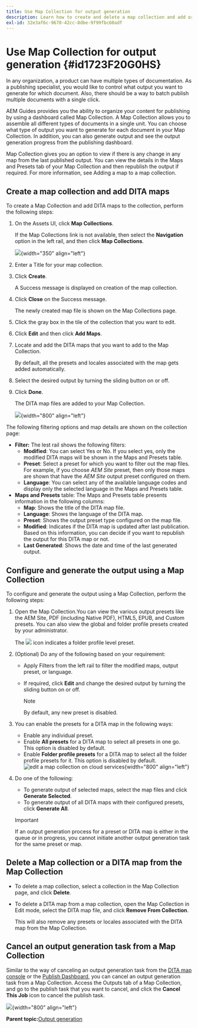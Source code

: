 ```yaml
---
title: Use Map Collection for output generation
description: Learn how to create and delete a map collection and add or delete a DITA map. Configure, generate and cancel an output generation task from a map collection in AEM Guides.
exl-id: 32e3af6c-9670-42cc-8dbe-9f99fbc60adf
---
```

# Use Map Collection for output generation {#id1723F20G0HS}

In any organization, a product can have multiple types of documentation. As a publishing specialist, you would like to control what output you want to generate for which document. Also, there should be a way to batch publish multiple documents with a single click.

AEM Guides provides you the ability to organize your content for publishing by using a dashboard called Map Collection. A Map Collection allows you to assemble all different types of documents in a single unit. You can choose what type of output you want to generate for each document in your Map Collection. In addition, you can also generate output and see the output generation progress from the publishing dashboard.

Map Collection gives you an option to view if there is any change in any map from the last published output. You can view the details in the Maps and Presets tab of your Map Collection and then republish the output if required. For more information, see Adding a map to a map collection.

## Create a map collection and add DITA maps 

To create a Map Collection and add DITA maps to the collection, perform the following steps:

1.  On the Assets UI, click **Map Collections**.

    If the Map Collections link is not available, then select the **Navigation** option in the left rail, and then click **Map Collections**.

    ![](images/access-map-collection-left-rail.png){width="350" align="left"}

1.  Enter a Title for your map collection.
1.  Click **Create**.

    A Success message is displayed on creation of the map collection.

1.  Click **Close** on the Success message.

    The newly created map file is shown on the Map Collections page.

1.  Click the gray box in the tile of the collection that you want to edit.
1.  Click **Edit** and then click **Add Maps**.
1.  Locate and add the DITA maps that you want to add to the Map Collection.

    By default, all the presets and locales associated with the map gets added automatically.

1.  Select the desired output by turning the sliding button on or off.
1.  Click **Done**.

    The DITA map files are added to your Map Collection.

    ![](images/maps_presets_62_63.png){width="800" align="left"}

The following filtering options and map details are shown on the collection page:

-   **Filter:** The lest rail shows the following filters:
    -   **Modified**: You can select Yes or No. If you select yes, only the modified DITA maps will be shown in the Maps and Presets table.
    -   **Preset**: Select a preset for which you want to filter out the map files. For example, if you choose *AEM Site* preset, then only those maps are shown that have the *AEM Site* output preset configured on them.
    -   **Language**: You can select any of the available language codes and display only the selected language in the Maps and Presets table.
-   **Maps and Presets** table: The Maps and Presets table presents information in the following columns:
    -   **Map**: Shows the title of the DITA map file.
    -   **Language**: Shows the language of the DITA map.
    -   **Preset**: Shows the output preset type configured on the map file.
    -   **Modified**: Indicates if the DITA map is updated after last publication. Based on this information, you can decide if you want to republish the output for this DITA map or not.
    -   **Last Generated**: Shows the date and time of the last generated output.

## Configure and generate the output using a Map Collection 

To configure and generate the output using a Map Collection, perform the following steps:

1.  Open the Map Collection.You can view the various output presets like the AEM Site, PDF (including Native PDF),  HTML5, EPUB, and Custom presets. You can also view the global and folder profile presets created by your administrator. 

    The ![](images/global-preset-icon.svg) icon indicates a folder profile level preset.  
1.  \(Optional\) Do any of the following based on your requirement:
    -   Apply Filters from the left rail to filter the modified maps, output preset, or language.
    -   If required, click **Edit** and change the desired output by turning the sliding button on or off.

        
 
        >[!NOTE] 
        >  
        > By default, any new preset is disabled. 
        
1.  You can enable the presets for a DITA map  in the following ways:

    - Enable any individual preset. 
    - Enable **All presets** for a DITA map to select all presets in one go. This option is disabled by default.
    - Enable **Folder profile presets** for a DITA map to select all the folder profile presets for it. This option is disabled by default.
   ![edit a map collection on cloud services](images/edit-map-collection-cs.png){width="800" align="left"}
        
    

1.  Do one of the following:

    -   To generate output of selected maps, select the map files and click **Generate Selected**.
    -   To generate output of all DITA maps with their configured presets, click **Generate All**.
    >[!IMPORTANT]
    >
    > If an output generation process for a preset or DITA map is either in the queue or in progress, you cannot initiate another output generation task for the same preset or map.


## Delete a Map collection or a DITA map from the Map Collection 

-   To delete a map collection, select a collection in the Map Collection page, and click **Delete**.
-   To delete a DITA map from a map collection, open the Map Collection in Edit mode, select the DITA map file, and click **Remove From Collection**.

    This will also remove any presets or locales associated with the DITA map from the Map Collection.


## Cancel an output generation task from a Map Collection 

Similar to the way of canceling an output generation task from the [DITA map console](generate-output-for-a-dita-map.md#id2061H100T5Z) or the [Publish Dashboard](generate-output-publish-dashboard.md#), you can cancel an output generation task from a Map Collection. Access the Outputs tab of a Map Collection, and go to the publish task that you want to cancel, and click the **Cancel This Job** icon to cancel the publish task.

![](images/cancel-publish-task-map-collection.png){width="800" align="left"}

**Parent topic:**[Output generation](generate-output.md)
